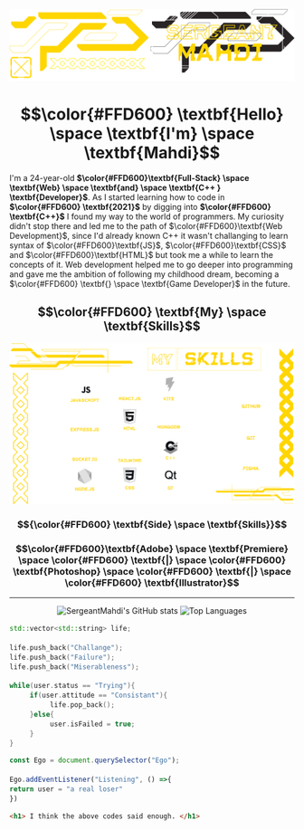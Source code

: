 ![Me](BannerCyberPunk.png)
<h1 align="center"> $$\color{#FFD600} \textbf{Hello} \space \textbf{I'm} \space \textbf{Mahdi}$$ </h1>

I'm a 24-year-old **$\color{#FFD600}\textbf{Full-Stack} \space \textbf{Web} \space \textbf{and} \space \textbf{C++ } \textbf{Developer}$**. As I started learning how to code in **$\color{#FFD600} \textbf{2021}$** by digging into **$\color{#FFD600} 
 \textbf{C++}$** I found my way to the world of programmers. My curiosity didn't stop there and led me to the path of $\color{#FFD600}\textbf{Web Development}$, since I'd already known C++ it wasn't challanging to learn syntax of $\color{#FFD600}\textbf{JS}$, $\color{#FFD600}\textbf{CSS}$ and $\color{#FFD600}\textbf{HTML}$  but took me a while to learn the concepts of it.
Web development helped me to go deeper into programming and gave me the ambition of following my childhood dream, becoming a $\color{#FFD600} \textbf{} \space \textbf{Game Developer}$ in the future.

<h2 align="center" > $$\color{#FFD600} \textbf{My} \space \textbf{Skills}$$ </h2>
<img src="Skills1.png" alter="Skills"> 

<h3 align="center"> $${\color{#FFD600} \textbf{Side} \space \textbf{Skills}}$$ </h3>

<h3 align="center"> $$\color{#FFD600}\textbf{Adobe} \space \textbf{Premiere} \space \color{#FFD600} \textbf{|} \space \color{#FFD600} \textbf{Photoshop} \space \color{#FFD600} \textbf{|} \space \color{#FFD600} \textbf{Illustrator}$$ </h3>

---
<div align="center">
 
![SergeantMahdi's GitHub stats](https://github-readme-stats.vercel.app/api?username=SergeantMahdi&show_icons=true&bg_color=00000000&icon_color=ffd600&text_color=ffd600&title_color=ffd600&hide_border=true&rank_icon=github) ![Top Languages](https://github-readme-stats.vercel.app/api/top-langs/?username=SergeantMahdi&_progress=true&hide_progress=true&bg_color=00000000&icon_color=ffd600&text_color=ffd600&title_color=ffd600&hide_border=true)

</div>

```cpp
std::vector<std::string> life;

life.push_back("Challange");
life.push_back("Failure");
life.push_back("Miserableness");

while(user.status == "Trying"){
     if(user.attitude == "Consistant"){
          life.pop_back();
     }else{
          user.isFailed = true;
     }
}
```
```js
const Ego = document.querySelector("Ego");

Ego.addEventListener("Listening", () =>{
return user = "a real loser"
})

```
```html
<h1> I think the above codes said enough. </h1>
```

